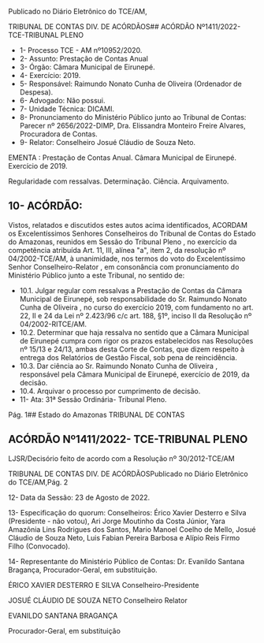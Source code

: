 Publicado  no  Diário  Eletrônico do TCE/AM,

TRIBUNAL DE CONTAS DIV. DE ACÓRDÃOS## ACÓRDÃO Nº1411/2022- TCE-TRIBUNAL PLENO

- 1- Processo TCE - AM nº10952/2020.
- 2- Assunto: Prestação de Contas Anual
- 3- Órgão: Câmara Municipal de Eirunepé.
- 4- Exercício: 2019.
- 5- Responsável: Raimundo Nonato Cunha de Oliveira (Ordenador de Despesa).
- 6- Advogado: Não possui.
- 7- Unidade Técnica: DICAMI.
- 8- Pronunciamento  do  Ministério  Público  junto  ao  Tribunal  de  Contas: Parecer  nº 2656/2022-DIMP, Dra. Elissandra Monteiro Freire Alvares, Procuradora de Contas.
- 9- Relator: Conselheiro Josué Cláudio de Souza Neto.

EMENTA : Prestação  de  Contas  Anual. Câmara Municipal de Eirunepé. Exercício de 2019.

Regularidade com ressalvas. Determinação. Ciência. Arquivamento.

## 10-  ACÓRDÃO:

Vistos, relatados e discutidos estes autos acima identificados, ACORDAM os Excelentíssimos Senhores Conselheiros do Tribunal de Contas do Estado do Amazonas, reunidos em Sessão do Tribunal Pleno , no exercício da competência atribuída Art. 11, III, alínea "a", item 2, da resolução nº 04/2002-TCE/AM, à unanimidade, nos termos do voto do  Excelentíssimo  Senhor  Conselheiro-Relator ,  em  consonância com  pronunciamento do Ministério Público junto a este Tribunal, no sentido de:

- 10.1. Julgar  regular  com  ressalvas a  Prestação  de  Contas   da  Câmara Municipal  de  Eirunepé,  sob  responsabilidade  do  Sr. Raimundo Nonato Cunha de Oliveira ,  no curso do exercício 2019, com fundamento no art. 22, II e 24 da Lei nº 2.423/96 c/c art. 188, §1º, inciso II da Resolução nº 04/2002-RITCE/AM.
- 10.2. Determinar que  haja  ressalva  no  sentido  que  a  Câmara  Municipal  de Eirunepé cumpra com rigor os prazos estabelecidos nas Resoluções nº 15/13  e  24/13,  ambas  desta  Corte  de  Contas,  que  dizem  respeito  à entrega dos Relatórios de Gestão Fiscal, sob pena de reincidência.
- 10.3. Dar ciência ao  Sr. Raimundo Nonato Cunha de Oliveira ,  responsável pela Câmara Municipal de Eirunepé, exercício de 2019, da decisão.
- 10.4. Arquivar o processo por cumprimento de decisão.
- 11-  Ata: 31ª Sessão Ordinária- Tribunal Pleno.

Pág. 1## Estado do Amazonas TRIBUNAL DE CONTAS

## ACÓRDÃO Nº1411/2022- TCE-TRIBUNAL PLENO

LJSR/Decisório feito de acordo com a Resolução nº 30/2012-TCE/AM

TRIBUNAL DE CONTAS DIV. DE ACÓRDÃOSPublicado  no  Diário  Eletrônico do TCE/AM,Pág. 2

12-  Data da Sessão: 23 de Agosto de 2022.

13-  Especificação do quorum: Conselheiros: Érico Xavier Desterro e Silva (Presidente - não votou), Ari Jorge Moutinho da Costa Júnior, Yara Amazônia Lins Rodrigues dos Santos,  Mario  Manoel  Coelho  de  Mello,  Josué  Cláudio  de  Souza  Neto,  Luis  Fabian Pereira Barbosa e Alípio Reis Firmo Filho (Convocado).

14-  Representante do Ministério Público de Contas: Dr. Evanildo Santana Bragança, Procurador-Geral, em substituição.

ÉRICO XAVIER DESTERRO E SILVA Conselheiro-Presidente

JOSUÉ CLÁUDIO DE SOUZA NETO Conselheiro Relator

EVANILDO SANTANA BRAGANÇA

Procurador-Geral, em substituição